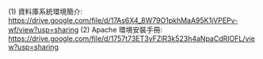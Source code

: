 (1) 資料庫系統環境簡介: https://drive.google.com/file/d/17As6X4_8W79O1pkhMaA95K1jVPEPv-wf/view?usp=sharing
(2) Apache 環境安裝手冊: https://drive.google.com/file/d/1757t73ET3vFZlR3k523h4aNpaCdRIOFL/view?usp=sharing
